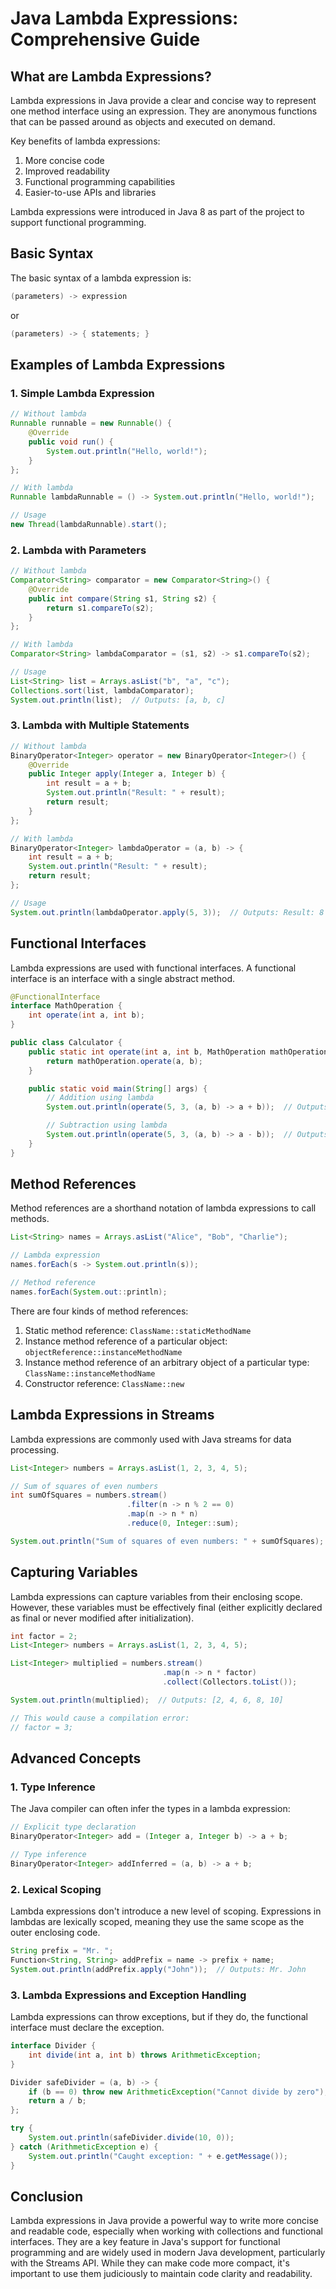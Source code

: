 # Java Lambda Expressions: Comprehensive Guide

## What are Lambda Expressions?

Lambda expressions in Java provide a clear and concise way to represent one method interface using an expression. They are anonymous functions that can be passed around as objects and executed on demand.

Key benefits of lambda expressions:
1. More concise code
2. Improved readability
3. Functional programming capabilities
4. Easier-to-use APIs and libraries

Lambda expressions were introduced in Java 8 as part of the project to support functional programming.

## Basic Syntax

The basic syntax of a lambda expression is:

```java
(parameters) -> expression
```

or

```java
(parameters) -> { statements; }
```

## Examples of Lambda Expressions

### 1. Simple Lambda Expression

```java
// Without lambda
Runnable runnable = new Runnable() {
    @Override
    public void run() {
        System.out.println("Hello, world!");
    }
};

// With lambda
Runnable lambdaRunnable = () -> System.out.println("Hello, world!");

// Usage
new Thread(lambdaRunnable).start();
```

### 2. Lambda with Parameters

```java
// Without lambda
Comparator<String> comparator = new Comparator<String>() {
    @Override
    public int compare(String s1, String s2) {
        return s1.compareTo(s2);
    }
};

// With lambda
Comparator<String> lambdaComparator = (s1, s2) -> s1.compareTo(s2);

// Usage
List<String> list = Arrays.asList("b", "a", "c");
Collections.sort(list, lambdaComparator);
System.out.println(list);  // Outputs: [a, b, c]
```

### 3. Lambda with Multiple Statements

```java
// Without lambda
BinaryOperator<Integer> operator = new BinaryOperator<Integer>() {
    @Override
    public Integer apply(Integer a, Integer b) {
        int result = a + b;
        System.out.println("Result: " + result);
        return result;
    }
};

// With lambda
BinaryOperator<Integer> lambdaOperator = (a, b) -> {
    int result = a + b;
    System.out.println("Result: " + result);
    return result;
};

// Usage
System.out.println(lambdaOperator.apply(5, 3));  // Outputs: Result: 8 \n 8
```

## Functional Interfaces

Lambda expressions are used with functional interfaces. A functional interface is an interface with a single abstract method.

```java
@FunctionalInterface
interface MathOperation {
    int operate(int a, int b);
}

public class Calculator {
    public static int operate(int a, int b, MathOperation mathOperation) {
        return mathOperation.operate(a, b);
    }

    public static void main(String[] args) {
        // Addition using lambda
        System.out.println(operate(5, 3, (a, b) -> a + b));  // Outputs: 8

        // Subtraction using lambda
        System.out.println(operate(5, 3, (a, b) -> a - b));  // Outputs: 2
    }
}
```

## Method References

Method references are a shorthand notation of lambda expressions to call methods.

```java
List<String> names = Arrays.asList("Alice", "Bob", "Charlie");

// Lambda expression
names.forEach(s -> System.out.println(s));

// Method reference
names.forEach(System.out::println);
```

There are four kinds of method references:

1. Static method reference: `ClassName::staticMethodName`
2. Instance method reference of a particular object: `objectReference::instanceMethodName`
3. Instance method reference of an arbitrary object of a particular type: `ClassName::instanceMethodName`
4. Constructor reference: `ClassName::new`

## Lambda Expressions in Streams

Lambda expressions are commonly used with Java streams for data processing.

```java
List<Integer> numbers = Arrays.asList(1, 2, 3, 4, 5);

// Sum of squares of even numbers
int sumOfSquares = numbers.stream()
                          .filter(n -> n % 2 == 0)
                          .map(n -> n * n)
                          .reduce(0, Integer::sum);

System.out.println("Sum of squares of even numbers: " + sumOfSquares);  // Outputs: 20
```

## Capturing Variables

Lambda expressions can capture variables from their enclosing scope. However, these variables must be effectively final (either explicitly declared as final or never modified after initialization).

```java
int factor = 2;
List<Integer> numbers = Arrays.asList(1, 2, 3, 4, 5);

List<Integer> multiplied = numbers.stream()
                                  .map(n -> n * factor)
                                  .collect(Collectors.toList());

System.out.println(multiplied);  // Outputs: [2, 4, 6, 8, 10]

// This would cause a compilation error:
// factor = 3;
```

## Advanced Concepts

### 1. Type Inference

The Java compiler can often infer the types in a lambda expression:

```java
// Explicit type declaration
BinaryOperator<Integer> add = (Integer a, Integer b) -> a + b;

// Type inference
BinaryOperator<Integer> addInferred = (a, b) -> a + b;
```

### 2. Lexical Scoping

Lambda expressions don't introduce a new level of scoping. Expressions in lambdas are lexically scoped, meaning they use the same scope as the outer enclosing code.

```java
String prefix = "Mr. ";
Function<String, String> addPrefix = name -> prefix + name;
System.out.println(addPrefix.apply("John"));  // Outputs: Mr. John
```

### 3. Lambda Expressions and Exception Handling

Lambda expressions can throw exceptions, but if they do, the functional interface must declare the exception.

```java
interface Divider {
    int divide(int a, int b) throws ArithmeticException;
}

Divider safeDivider = (a, b) -> {
    if (b == 0) throw new ArithmeticException("Cannot divide by zero");
    return a / b;
};

try {
    System.out.println(safeDivider.divide(10, 0));
} catch (ArithmeticException e) {
    System.out.println("Caught exception: " + e.getMessage());
}
```

## Conclusion

Lambda expressions in Java provide a powerful way to write more concise and readable code, especially when working with collections and functional interfaces. They are a key feature in Java's support for functional programming and are widely used in modern Java development, particularly with the Streams API. While they can make code more compact, it's important to use them judiciously to maintain code clarity and readability.